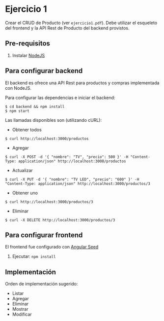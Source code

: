 # Ejercicio 1

Crear el CRUD de Producto (ver `ejercicio1.pdf`). Debe utilizar el esqueleto del frontend y la API Rest de Producto del backend provistos.

## Pre-requisitos

1. Instalar [NodeJS](https://nodejs.org/en/download/)

## Para configurar backend

El backend es ofrece una API Rest para productos y compras implementada con NodeJS.

Para configurar las dependencias e iniciar el backend:
```
$ cd backend && npm install
$ npm start
```

Las llamadas disponibles son (utilizando cURL):

- Obtener todos
```
$ curl http://localhost:3000/productos 
```

- Agregar 
```
$ curl -X POST -d '{ "nombre": "TV", "precio": 500 }' -H "Content-Type: application/json" http://localhost:3000/productos
```

- Actualizar
```
$ curl -X PUT -d '{ "nombre": "TV LED", "precio": "600" }' -H "Content-Type: application/json" http://localhost:3000/productos/3 
```

- Obtener uno
```
$ curl http://localhost:3000/productos/3
```

- Eliminar 
```
$ curl -X DELETE http://localhost:3000/productos/3
```

## Para configurar frontend

El frontend fue configurado con [Angular Seed](https://github.com/angular/angular-seed)

1. Ejecutar: `npm install`

## Implementación

Orden de implementación sugerido:

- Listar
- Agregar
- Eliminar
- Mostrar
- Modificar
